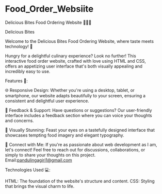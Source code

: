 # Food_Order_Websiite


Delicious Bites Food Ordering Website 🍔🍕🥗

Delicious Bites

Welcome to the Delicious Bites Food Ordering Website, where taste meets technology! 🚀

Hungry for a delightful culinary experience? Look no further! This interactive food order website, crafted with love using HTML and CSS, offers an appetizing user interface that's both visually appealing and incredibly easy to use.

Features 🌟:

🌐 Responsive Design: Whether you're using a desktop, tablet, or smartphone, our website adapts beautifully to your screen, ensuring a consistent and delightful user experience.

💬 Feedback & Support: Have questions or suggestions? Our user-friendly interface includes a feedback section where you can voice your thoughts and concerns.

🎨 Visually Stunning: Feast your eyes on a tastefully designed interface that showcases tempting food imagery and elegant typography.

🔗 Connect with Me: If you're as passionate about web development as I am, let's connect! Feel free to reach out for discussions, collaborations, or simply to share your thoughts on this project. Email:pandulingagiri1@gmail.com

Technologies Used 💻:

HTML: The foundation of the website's structure and content.
CSS: Styling that brings the visual charm to life.


